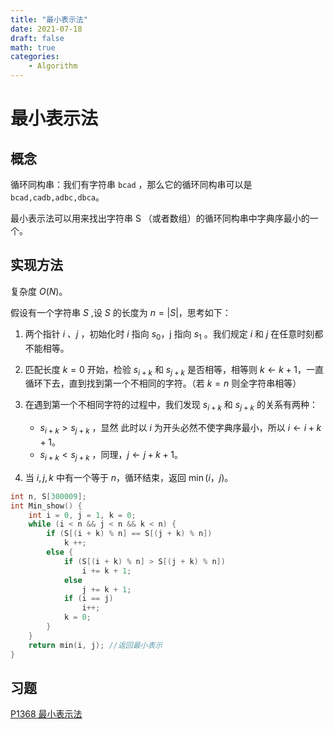 ```yaml
---
title: "最小表示法"
date: 2021-07-18
draft: false
math: true
categories:
    - Algorithm
---
```


# 最小表示法

## 概念

循环同构串：我们有字符串 `bcad` ，那么它的循环同构串可以是 `bcad,cadb,adbc,dbca`。

最小表示法可以用来找出字符串 S （或者数组）的循环同构串中字典序最小的一个。

## 实现方法

复杂度 $O(N)$。

假设有一个字符串 $S$ ,设 $S$ 的长度为 $n=|S|$，思考如下：

1. 两个指针 $i$ 、$j$ ，初始化时 $i$ 指向 $s_{0}$，j 指向 $s_{1}$ 。我们规定 $i$ 和 $j$ 在任意时刻都不能相等。

2. 匹配长度 $k = 0$ 开始，检验 $s_{i + k}$ 和 $s_{j + k}$ 是否相等，相等则 $k \gets k+1$，一直循环下去，直到找到第一个不相同的字符。（若 $k = n$ 则全字符串相等）

3. 在遇到第一个不相同字符的过程中，我们发现 $s_{i + k}$ 和 $s_{j + k}$ 的关系有两种：
   *  $s_{i + k} > s_{j + k}$  ，显然 此时以 $i$ 为开头必然不使字典序最小，所以 $i \gets i+k+1$。
   *  $s_{i + k} < s_{j + k}$  ，同理，$j \gets j+k+1$。

4. 当 $i,j,k$ 中有一个等于 $n$，循环结束，返回 $\min(i，j)$。

```cpp
int n, S[300009];
int Min_show() {
    int i = 0, j = 1, k = 0;
    while (i < n && j < n && k < n) {
        if (S[(i + k) % n] == S[(j + k) % n])
            k ++;
        else {
            if (S[(i + k) % n] > S[(j + k) % n])
                i += k + 1;
            else
                j += k + 1;
            if (i == j)
                i++;
            k = 0;
        }
    }
    return min(i, j); //返回最小表示
}
```

## 习题

[P1368 最小表示法](https://www.luogu.com.cn/problem/P1368)
